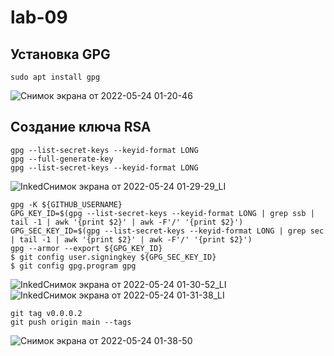 # lab-09

## Установка GPG

```
sudo apt install gpg
```
![Снимок экрана от 2022-05-24 01-20-46](https://user-images.githubusercontent.com/91633974/169919354-48486d5d-6e66-4b53-a8c2-439b8f412b65.png)

## Создание ключа RSA

```
gpg --list-secret-keys --keyid-format LONG
gpg --full-generate-key
gpg --list-secret-keys --keyid-format LONG
```
![InkedСнимок экрана от 2022-05-24 01-29-29_LI](https://user-images.githubusercontent.com/91633974/169919424-4b927669-e477-4387-acf4-5e5d4b422800.jpg)

```
gpg -K ${GITHUB_USERNAME}
GPG_KEY_ID=$(gpg --list-secret-keys --keyid-format LONG | grep ssb | tail -1 | awk '{print $2}' | awk -F'/' '{print $2}')
GPG_SEC_KEY_ID=$(gpg --list-secret-keys --keyid-format LONG | grep sec | tail -1 | awk '{print $2}' | awk -F'/' '{print $2}')
gpg --armor --export ${GPG_KEY_ID}
$ git config user.signingkey ${GPG_SEC_KEY_ID}
$ git config gpg.program gpg
```
![InkedСнимок экрана от 2022-05-24 01-30-52_LI](https://user-images.githubusercontent.com/91633974/169919458-bec35581-f5f1-4844-bc11-2448a00829fc.jpg)
![InkedСнимок экрана от 2022-05-24 01-31-38_LI](https://user-images.githubusercontent.com/91633974/169919499-eda5df77-d1c5-4f57-a79b-75c4a35a9afc.jpg)

```
git tag v0.0.0.2
git push origin main --tags
```
![Снимок экрана от 2022-05-24 01-38-50](https://user-images.githubusercontent.com/91633974/169919532-21ea254d-1fb3-4a79-91fa-eff4540e60cb.png)
